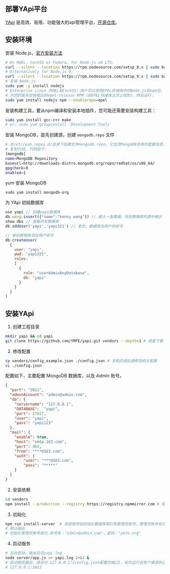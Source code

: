 部署YApi平台
---

[YApi](https://yapi.ymfe.org) 是高效、易用、功能强大的api管理平台，[开源仓库](https://github.com/YMFE/yapi)。

## 安装环境

安装 Node.js，[官方安装方法](https://nodejs.org/en/download/package-manager/)

```bash
# On RHEL, CentOS or Fedora, for Node.js v8 LTS:
curl --silent --location https://rpm.nodesource.com/setup_8.x | sudo bash -
# Alternatively for Node.js 9:
curl --silent --location https://rpm.nodesource.com/setup_9.x | sudo bash -
# 安装 Node.js
sudo yum -y install nodejs
# Enterprise Linux（RHEL和CentOS）用户可以使用EPEL存储库中的Node.js和npm包。
# 为您的版本安装相应的epel-release RPM（在EPEL存储库主页上找到），然后运行：
sudo yum install nodejs npm --enablerepo=epel
```

安装构建工具，要从npm编译和安装本地插件，您可能还需要安装构建工具：

```bash
sudo yum install gcc-c++ make
# or: sudo yum groupinstall 'Development Tools'
```

安装 MongoDB，首先创建源，创建 `mongodb.repo` 文件

```bash
# 在/etc/yum.repos.d/目录下创建文件mongodb.repo，它包含MongoDB仓库的配置信息，内容如下：
# 复制代码, 代码如下:
[mongodb]
name=MongoDB Repository
baseurl=http://downloads-distro.mongodb.org/repo/redhat/os/x86_64/
gpgcheck=0
enabled=1
```

yum 安装 MongoDB 

```
sudo yum install mongodb-org
```

为 YApi 初始数据库

```js
use yapi // 创建yapi数据库 
db.wong.insert({"name":"kenny wong"}) // 插入一条数据，将在数据库列表中展示
show dbs // 查看所有数据库
db.addUser('yapi','yapi321') // 老的，数据库加用户的命令

// 新的数据库添加用户命令
db.createUser(
  {
    user: "yapi",
    pwd: "yapi321",
    roles:
    [
      {
        role: "userAdminAnyDatabase",
        db: "yapi"
      }
    ]
  }
)
```

## 安装YApi

1. 创建工程目录

```bash
mkdir yapi && cd yapi
git clone https://github.com/YMFE/yapi.git vendors --depth=1 # 或者下载 zip 包解压到 vendors 目录
```

2. 修改配置

```bash
cp vendors/config_example.json ./config.json # 复制完成后请修改相关配置
vi ./config.json
```

配置如下，主要配置 MongoDB 数据库，以及 Admin 账号。

```json
{
  "port": "3011",
  "adminAccount": "admin@admin.com",
  "db": {
    "servername": "127.0.0.1",
    "DATABASE":  "yapi",
    "port": 27017,
    "user": "yapi",
    "pass": "yapi123"
  },
  "mail": {
    "enable": true,
    "host": "smtp.163.com",
    "port": 465,
    "from": "***@163.com",
    "auth": {
        "user": "***@163.com",
        "pass": "*****"
    }
  }
}
```

2. 安装依赖

```bash
cd vendors
npm install --production --registry https://registry.npmmirror.com # 安装依赖
```

3. 初始化

```bash
npm run install-server  # 安装程序会初始化数据库索引和管理员账号，管理员账号名可在 config.json 配置
# 默认输出
# 初始化管理员账号成功,账号名："admin@admin.com"，密码："ymfe.org"
```

4. 启动服务

```bash
# 后台启动，输出日志yapi.log
node server/app.js >> yapi.log 2>&1 & 
# 启动服务器后，请访问 127.0.0.1:{config.json配置的端口}，初次运行会有个编译的过程，请耐心等候
# 127.0.0.1:3011
```
